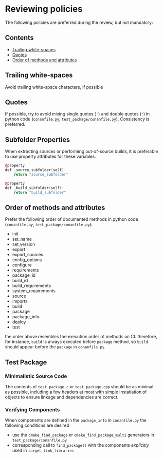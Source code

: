 # Reviewing policies

The following policies are preferred during the review, but not mandatory:

<!-- toc -->
## Contents

  * [Trailing white-spaces](#trailing-white-spaces)
  * [Quotes](#quotes)
  * [Order of methods and attributes](#order-of-methods-and-attributes)<!-- endToc -->

## Trailing white-spaces

Avoid trailing white-space characters, if possible

## Quotes

If possible, try to avoid mixing single quotes (`'`) and double quotes (`"`) in python code (`conanfile.py`, `test_package/conanfile.py`). Consistency is preferred.

## Subfolder Properties 

When extracting sources or performing out-of-source builds, it is preferable to use property attributes for these variables.

```cpp
@property
def _source_subfolder(self):
    return "source_subfolder"

@property
def _build_subfolder(self):
    return "build_subfolder"
```

## Order of methods and attributes

Prefer the following order of documented methods in python code (`conanfile.py`, `test_package/conanfile.py`):

- init
- set_name
- set_version
- export
- export_sources
- config_options
- configure
- requirements
- package_id
- build_id
- build_requirements
- system_requirements
- source
- imports
- build
- package
- package_info
- deploy
- test

the order above resembles the execution order of methods on CI. therefore, for instance, `build` is always executed before `package` method, so `build` should appear before the
`package` in `conanfile.py`.

## Test Package

### Minimalistic Source Code

The contents of `test_package.c` or `test_package.cpp` should be as minimal as possible, including a few headers at most with simple instatiation of objects to ensure linkage
and dependencies are correct.

### Verifying Components

When components are defined in the `package_info` in `conanfile.py` the following conditions are desired

- use the `cmake_find_package` or `cmake_find_package_multi` generators in `test_package/conanfile.py`
- corresponding call to `find_package()` with the components _explicitly_ used in `target_link_libraries`
